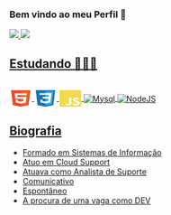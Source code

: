 ### Bem vindo ao meu Perfil 👋

<div>
  <a href="https://github.com/DannielMts">
  <img height="180em" src="https://github-readme-stats.vercel.app/api?username=DannielMts&show_icons=true&theme=dracula&include_all_commits=true&count_private=true"/>
  <img height="180em" src="https://github-readme-stats.vercel.app/api/top-langs/?username=DannielMts&layout=compact&langs_count=7&theme=dracula"/>
</div>
 
 ## Estudando 👨🏽‍💻 
 <div style="display: inline_block"><br>
  <img align="center" alt="HTML" height="30" width="40" src="https://raw.githubusercontent.com/devicons/devicon/master/icons/html5/html5-original.svg">
  <img align="center" alt="CSS" height="30" width="40" src="https://raw.githubusercontent.com/devicons/devicon/master/icons/css3/css3-original.svg">
  <img align="center" alt="Js" height="30" width="40" src="https://raw.githubusercontent.com/devicons/devicon/master/icons/javascript/javascript-plain.svg">
  <img align="center" alt="Mysql" height="30" width="40" src="https://icongr.am/devicon/mysql-original-wordmark.svg?size=75&color=currentColor">
  <img align="center" alt="NodeJS" height="30" width="40" src="https://icongr.am/devicon/nodejs-original-wordmark.svg?size=75&color=currentColor">
   
</div>
 
## Biografia
  - Formado em Sistemas de Informação
  - Atuo em Cloud Support
  - Atuava como Analista de Suporte
  - Comunicativo
  - Espontâneo
  - A procura de uma vaga como DEV
